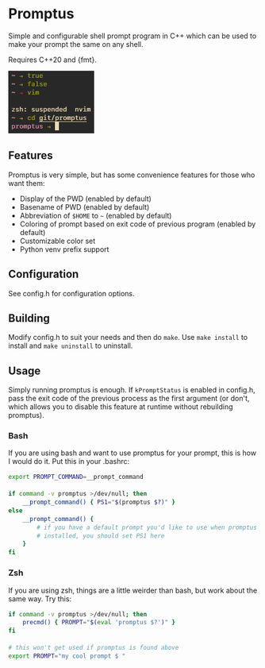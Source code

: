 # Promptus

Simple and configurable shell prompt program in C++ which can be used to make
your prompt the same on any shell.

Requires C++20 and {fmt}.

![preview of promptus](/preview.png)

## Features

Promptus is very simple, but has some convenience features for those who want
them:

- Display of the PWD (enabled by default)
- Basename of PWD (enabled by default)
- Abbreviation of `$HOME` to `~` (enabled by default)
- Coloring of prompt based on exit code of previous program (enabled by default)
- Customizable color set
- Python venv prefix support

## Configuration

See config.h for configuration options.

## Building

Modify config.h to suit your needs and then do `make`. Use `make install` to
install and `make uninstall` to uninstall.

## Usage

Simply running promptus is enough. If `kPromptStatus` is enabled in config.h,
pass the exit code of the previous process as the first argument (or don't,
which allows you to disable this feature at runtime without rebuilding
promptus).

### Bash

If you are using bash and want to use promptus for your prompt, this is how
I would do it. Put this in your .bashrc:

```bash
export PROMPT_COMMAND=__prompt_command

if command -v promptus >/dev/null; then
    __prompt_command() { PS1="$(promptus $?)" }
else
    __prompt_command() {
        # if you have a default prompt you'd like to use when promptus isn't
        # installed, you should set PS1 here
    }
fi
```

### Zsh

If you are using zsh, things are a little weirder than bash, but work about the
same way. Try this:

```zsh
if command -v promptus >/dev/null; then
    precmd() { PROMPT="$(eval 'promptus $?')" }
fi

# this won't get used if promptus is found above
export PROMPT="my cool prompt $ "
```
